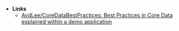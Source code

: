 - **Links**
	- [AvdLee/CoreDataBestPractices: Best Practices in Core Data explained within a demo application](https://github.com/AvdLee/CoreDataBestPractices)